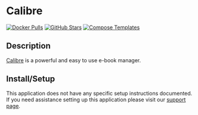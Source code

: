 # Calibre

[![Docker Pulls](https://img.shields.io/docker/pulls/linuxserver/calibre?style=flat-square&color=607D8B&label=docker%20pulls&logo=docker)](https://hub.docker.com/r/linuxserver/calibre)
[![GitHub Stars](https://img.shields.io/github/stars/kovidgoyal/calibre?style=flat-square&color=607D8B&label=github%20stars&logo=github)](https://github.com/kovidgoyal/calibre)
[![Compose Templates](https://img.shields.io/static/v1?style=flat-square&color=607D8B&label=compose&message=templates)](https://github.com/GhostWriters/DockSTARTer/tree/master/compose/.apps/calibre)

## Description

[Calibre](https://calibre-ebook.com/) is a powerful and easy to use e-book
manager.

## Install/Setup

This application does not have any specific setup instructions documented. If
you need assistance setting up this application please visit our
[support page](https://dockstarter.com/basics/support/).
